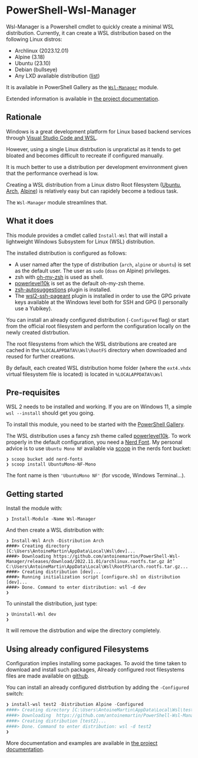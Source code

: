 # PowerShell-Wsl-Manager

Wsl-Manager is a Powershell cmdlet to quickly create a minimal WSL distribution.
Currently, it can create a WSL distribution based on the following Linux
distros:

- Archlinux (2023.12.01)
- Alpine (3.18)
- Ubuntu (23.10)
- Debian (bullseye)
- Any LXD available distribution
  ([list](https://uk.lxd.images.canonical.com/images/))

It is available in PowerShell Gallery as the
[`Wsl-Manager`](https://www.powershellgallery.com/packages/Wsl-Manager) module.

Extended information is available in
[the project documentation](https://mrtn.me/PowerShell-Wsl-Manager/).

## Rationale

Windows is a great development platform for Linux based backend services through
[Visual Studio Code and WSL](https://code.visualstudio.com/docs/remote/wsl).

However, using a single Linux distrbution is unpratictal as it tends to get
bloated and becomes difficult to recreate if configured manually.

It is much better to use a distribution per development envinronment given that
the performance overhead is low.

Creating a WSL distribution from a Linux distro Root filesystem
([Ubuntu](https://cloud-images.ubuntu.com/wsl/),
[Arch](https://archive.archlinux.org/iso/2023.12.01/),
[Alpine](https://dl-cdn.alpinelinux.org/alpine/v3.18/releases/x86_64/)) is
relatively easy but can rapidely become a tedious task.

The `Wsl-Manager` module streamlines that.

## What it does

This module provides a cmdlet called `Install-Wsl` that will install a
lightweight Windows Subsystem for Linux (WSL) distribution.

The installed distribution is configured as follows:

- A user named after the type of distribution (`arch`, `alpine` or `ubuntu`) is
  set as the default user. The user as `sudo` (`doas` on Alpine) privileges.
- zsh with [oh-my-zsh](https://ohmyz.sh/) is used as shell.
- [powerlevel10k](https://github.com/romkatv/powerlevel10k) is set as the
  default oh-my-zsh theme.
- [zsh-autosuggestions](https://github.com/zsh-users/zsh-autosuggestions) plugin
  is installed.
- The
  [wsl2-ssh-pageant](https://github.com/antoinemartin/wsl2-ssh-pageant-oh-my-zsh-plugin)
  plugin is installed in order to use the GPG private keys available at the
  Windows level both for SSH and GPG (I personally use a Yubikey).

You can install an already configured distribution (`-Configured` flag) or start
from the official root filesystem and perform the configuration locally on the
newly created distrbution.

The root filesystems from which the WSL distributions are created are cached in
the `%LOCALAPPDATA%\Wsl\RootFS` directory when downloaded and reused for further
creations.

By default, each created WSL distribution home folder (where the `ext4.vhdx`
virtual filesystem file is located) is located in `%LOCALAPPDATA%\Wsl`

## Pre-requisites

WSL 2 needs to be installed and working. If you are on Windows 11, a simple
`wsl --install` should get you going.

To install this module, you need to be started with the
[PowerShell Gallery](https://docs.microsoft.com/en-us/powershell/scripting/gallery/getting-started?view=powershell-7.2).

The WSL distribution uses a fancy zsh theme called
[powerlevel10k](https://github.com/romkatv/powerlevel10k). To work properly in
the default configuration, you need a [Nerd Font](https://www.nerdfonts.com/).
My personal advice is to use `Ubuntu Mono NF` available via [scoop](scoop.sh) in
the nerds font bucket:

```console
❯ scoop bucket add nerd-fonts
❯ scoop install UbuntuMono-NF-Mono
```

The font name is then `'UbuntuMono NF'` (for vscode, Windows Terminal...).

## Getting started

Install the module with:

```console
❯ Install-Module -Name Wsl-Manager
```

And then create a WSL distribution with:

```console
❯ Install-Wsl Arch -Distribution Arch
####> Creating directory [C:\Users\AntoineMartin\AppData\Local\Wsl\dev]...
####> Downloading https://github.com/antoinemartin/PowerShell-Wsl-Manager/releases/download/2022.11.01/archlinux.rootfs.tar.gz â†’ C:\Users\AntoineMartin\AppData\Local\Wsl\RootFS\arch.rootfs.tar.gz...
####> Creating distribution [dev]...
####> Running initialization script [configure.sh] on distribution [dev]...
####> Done. Command to enter distribution: wsl -d dev
❯
```

To uninstall the distribution, just type:

```console
❯ Uninstall-Wsl dev
❯
```

It will remove the distrbution and wipe the directory completely.

## Using already configured Filesystems

Configuration implies installing some packages. To avoid the time taken to
download and install such packages, Already configured root filesystems files
are made available on
[github](https://github.com/antoinemartin/PowerShell-Wsl-Manager/releases/tag/latest).

You can install an already configured distrbution by adding the `-Configured`
switch:

```powershell
❯ install-wsl test2 -Distribution Alpine -Configured
####> Creating directory [C:\Users\AntoineMartin\AppData\Local\Wsl\test2]...
####> Downloading  https://github.com/antoinemartin/PowerShell-Wsl-Manager/releases/download/latest/miniwsl.alpine.rootfs.tar.gz => C:\Users\AntoineMartin\AppData\Local\Wsl\RootFS\miniwsl.alpine.rootfs.tar.gz...
####> Creating distribution [test2]...
####> Done. Command to enter distribution: wsl -d test2
❯
```

More documentation and examples are available in
[the project documentation](https://mrtn.me/PowerShell-Wsl-Manager/).
